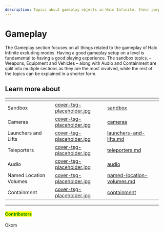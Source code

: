 ```yaml
---
description: Topics about gameplay objects in Halo Infinite, their purposes and properties.
---
```


# Gameplay

The Gameplay section focuses on all things related to the gameplay of Halo Infinite excluding modes. Having a good gameplay setup on a level is fundamental to having a good playing experience. The sandbox topics, – Weapons, Equipment and Vehicles – along with Audio and Containment are split into multiple sections as they are the most involved, while the rest of the topics can be explained in a shorter form.



## Learn more about

<table data-view="cards"><thead><tr><th></th><th data-hidden data-card-cover data-type="files"></th><th data-hidden data-card-target data-type="content-ref"></th></tr></thead><tbody><tr><td>Sandbox</td><td><a href="../../.gitbook/assets/cover-tsg-placeholder.jpg">cover-tsg-placeholder.jpg</a></td><td><a href="sandbox/">sandbox</a></td></tr><tr><td>Cameras</td><td><a href="../../.gitbook/assets/cover-tsg-placeholder.jpg">cover-tsg-placeholder.jpg</a></td><td><a href="cameras/">cameras</a></td></tr><tr><td>Launchers and Lifts</td><td><a href="../../.gitbook/assets/cover-tsg-placeholder.jpg">cover-tsg-placeholder.jpg</a></td><td><a href="launchers-and-lifts.md">launchers-and-lifts.md</a></td></tr><tr><td>Teleporters</td><td><a href="../../.gitbook/assets/cover-tsg-placeholder.jpg">cover-tsg-placeholder.jpg</a></td><td><a href="teleporters.md">teleporters.md</a></td></tr><tr><td>Audio</td><td><a href="../../.gitbook/assets/cover-tsg-placeholder.jpg">cover-tsg-placeholder.jpg</a></td><td><a href="audio/">audio</a></td></tr><tr><td>Named Location Volumes</td><td><a href="../../.gitbook/assets/cover-tsg-placeholder.jpg">cover-tsg-placeholder.jpg</a></td><td><a href="named-location-volumes.md">named-location-volumes.md</a></td></tr><tr><td>Containment</td><td><a href="../../.gitbook/assets/cover-tsg-placeholder.jpg">cover-tsg-placeholder.jpg</a></td><td><a href="containment/">containment</a></td></tr></tbody></table>



***

#### <mark style="color:green;">Contributors</mark>

Okom
